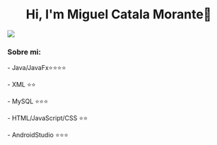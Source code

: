 <div align="center">
  <h1 align="center">Hi, I'm <a>Miguel Catala Morante</a>👋</h1>
</div>
<img src="https://wallpaperaccess.com/full/9499811.jpg">

<h3>Sobre mi:</h3>
<p>- Java/JavaFx⭐⭐⭐⭐</p>
<p>- XML ⭐⭐</p>
<p>- MySQL ⭐⭐⭐</p>
<p>- HTML/JavaScript/CSS ⭐⭐</p>
<p>- AndroidStudio ⭐⭐⭐</p>
<br>
